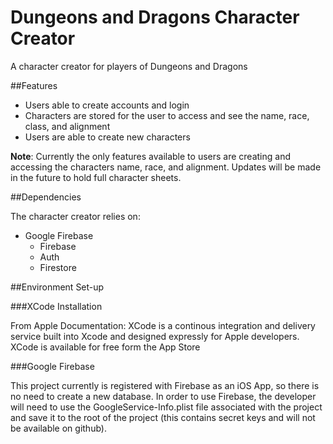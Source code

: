 # Dungeons and Dragons Character Creator

A character creator for players of Dungeons and Dragons

##Features

* Users able to create accounts and login
* Characters are stored for the user to access and see the name, race, class, and alignment
* Users are able to create new characters

**Note**: Currently the only features available to users are creating and accessing the characters name, race, and alignment. Updates will be made in the future to hold full character sheets.

##Dependencies

The character creator relies on:
* Google Firebase
    * Firebase
    * Auth
    * Firestore
    
##Environment Set-up

###XCode Installation

From Apple Documentation: XCode is a continous integration and delivery service built into Xcode and designed expressly for Apple developers. 
XCode is available for free form the App Store

###Google Firebase

This project currently is registered with Firebase as an iOS App, so there is no need to create a new database. In order to use Firebase, the developer will need to use the GoogleService-Info.plist file associated with the project and save it to the root of the project (this contains secret keys and will not be available on github).

